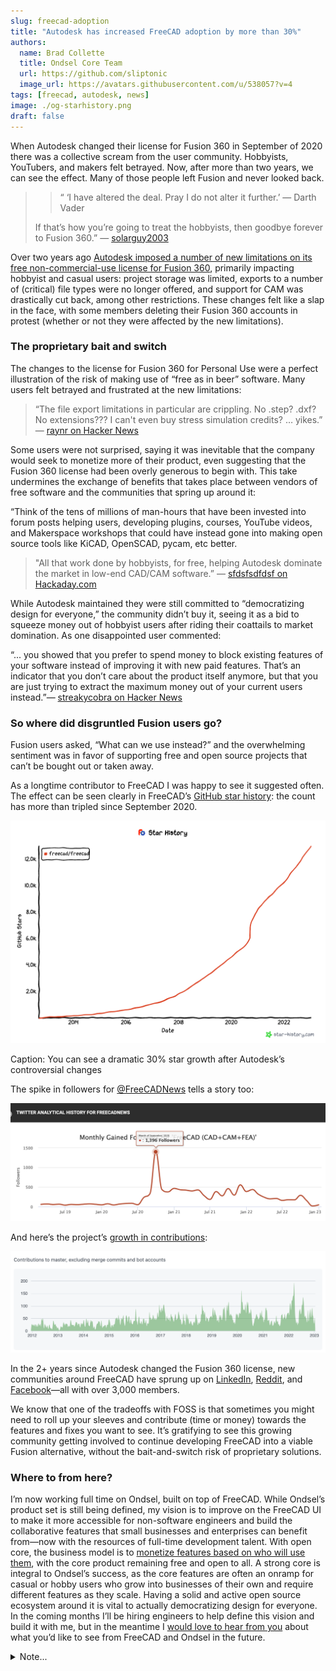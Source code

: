 ```yaml
---
slug: freecad-adoption
title: "Autodesk has increased FreeCAD adoption by more than 30%"
authors:
  name: Brad Collette
  title: Ondsel Core Team
  url: https://github.com/sliptonic
  image_url: https://avatars.githubusercontent.com/u/538057?v=4
tags: [freecad, autodesk, news]
image: ./og-starhistory.png
draft: false
---
```


When Autodesk changed their license for Fusion 360 in September of 2020 there was a collective scream from the user community. Hobbyists, YouTubers, and makers felt betrayed. Now, after more than two years, we can see the effect. Many of those people left Fusion and never looked back.



>>“	‘I have altered the deal. Pray I do not alter it further.’
>>	— Darth Vader
>
>If that’s how you’re going to treat the hobbyists, then goodbye forever to Fusion 360.”
>— [solarguy2003](https://www.autodesk.com/products/fusion-360/blog/changes-to-fusion-360-for-personal-use/#comment-11741)

Over two years ago [Autodesk imposed a number of new limitations on its free non-commercial-use license for Fusion 360](https://www.autodesk.com/products/fusion-360/blog/changes-to-fusion-360-for-personal-use/), primarily impacting hobbyist and casual users: project storage was limited, exports to a number of (critical) file types were no longer offered, and support for CAM was drastically cut back, among other restrictions. These changes felt like a slap in the face, with some members deleting their Fusion 360 accounts in protest (whether or not they were affected by the new limitations).

### The proprietary bait and switch
The changes to the license for Fusion 360 for Personal Use were a perfect illustration of the risk of making use of “free as in beer” software. Many users felt betrayed and frustrated at the new limitations:

> “The file export limitations in particular are crippling. No .step? .dxf? No extensions??? I can't even buy stress simulation credits? … yikes.”
> — [raynr on Hacker News](https://news.ycombinator.com/item?id=24496171)

Some users were not surprised, saying it was inevitable that the company would seek to monetize more of their product, even suggesting that the Fusion 360 license had been overly generous to begin with. This take undermines the exchange of benefits that takes place between vendors of free software and the communities that spring up around it:

“Think of the tens of millions of man-hours that have been invested into forum posts helping users, developing plugins, courses, YouTube videos, and Makerspace workshops that could have instead gone into making open source tools like KiCAD, OpenSCAD, pycam, etc better.

>"All that work done by hobbyists, for free, helping Autodesk dominate the market in low-end CAD/CAM software.”
>— [sfdsfsdfdsf on Hackaday.com](https://hackaday.com/2020/09/16/autodesk-announces-major-changes-to-fusion-360-personal-use-license-terms/#comment-6278789)

While Autodesk maintained they were still committed to “democratizing design for everyone,” the community didn’t buy it, seeing it as a bid to squeeze money out of hobbyist users after riding their coattails to market domination. As one disappointed user commented:

“... you showed that you prefer to spend money to block existing features of your software instead of improving it with new paid features. That’s an indicator that you don’t care about the product itself anymore, but that you are just trying to extract the maximum money out of your current users instead.”— [streakycobra on Hacker News](https://news.ycombinator.com/item?id=24498013)

### So where did disgruntled Fusion users go?
Fusion users asked, “What can we use instead?” and the overwhelming sentiment was in favor of supporting free and open source projects that can’t be bought out or taken away.

As a longtime contributor to FreeCAD I was happy to see it suggested often. The effect can be seen clearly in FreeCAD’s [GitHub star history](https://star-history.com/#freecad/freecad&Date): the count has more than tripled since September 2020.

![github star history](./image3.png)

Caption: You can see a dramatic 30% star growth after Autodesk’s controversial changes

The spike in followers for [@FreeCADNews](https://twitter.com/freecadnews) tells a story too:

![twitter analytics](./image1.png)


And here’s the project’s [growth in contributions](https://github.com/FreeCAD/FreeCAD/graphs/contributors):

![contribution growth](./image2.png)

In the 2+ years since Autodesk changed the Fusion 360 license, new communities around FreeCAD have sprung up on [LinkedIn](https://www.linkedin.com/groups/4295230/), [Reddit](https://www.reddit.com/r/FreeCAD/), and [Facebook](https://facebook.com/FreeCAD/)—all with over 3,000 members.

We know that one of the tradeoffs with FOSS is that sometimes you might need to roll up your sleeves and contribute (time or money) towards the features and fixes you want to see. It’s gratifying to see this growing community getting involved to continue developing FreeCAD into a viable Fusion alternative, without the bait-and-switch risk of proprietary solutions.

### Where to from here?
I’m now working full time on Ondsel, built on top of FreeCAD. While Ondsel’s product set is still being defined, my vision is to improve on the FreeCAD UI to make it more accessible for non-software engineers and build the collaborative features that small businesses and enterprises can benefit from—now with the resources of full-time development talent. With open core, the business model is to [monetize features based on who will use them](https://opencoreventures.com/blog/2023-01-open-core-standard-pricing-model/), with the core product remaining free and open to all. A strong core is integral to Ondsel’s success, as the core features are often an onramp for casual or hobby users who grow into businesses of their own and require different features as they scale. Having a solid and active open source ecosystem around it is vital to actually democratizing design for everyone. In the coming months I’ll be hiring engineers to help define this vision and build it with me, but in the meantime I [would love to hear from you](https://github.com/orgs/Ondsel-Development/discussions/1) about what you’d like to see from FreeCAD and Ondsel in the future.


<details>
  <summary>Note...</summary>
  <div>
    <div>I’m Brad Collette, longtime FreeCAD contributor and CTO of Ondsel, a new open core company built on top of FreeCAD. Ondsel helps you share useful aspects of your solid models without giving away your designs. We’re working on improving collaboration and feature accessibility and integrating with your existing tools. You can read more about my vision for FreeCAD and Ondsel <a href="https://opencoreventures.com/blog/2023-01-ondsel-freecad-launch/">here</a>
    </div>
<br/>
  </div>
</details>
